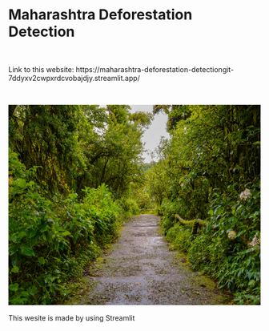 <h1>Maharashtra Deforestation Detection</h1>
<br>
<p>Link to this website: https://maharashtra-deforestation-detectiongit-7ddyxv2cwpxrdcvobajdjy.streamlit.app/</p>
<br>
<p align="center">
  <img style="height:400px" src="images/Amt.webp" alt="A view of forest trees">
</p>
<p>This wesite is made by using Streamlit</p>
